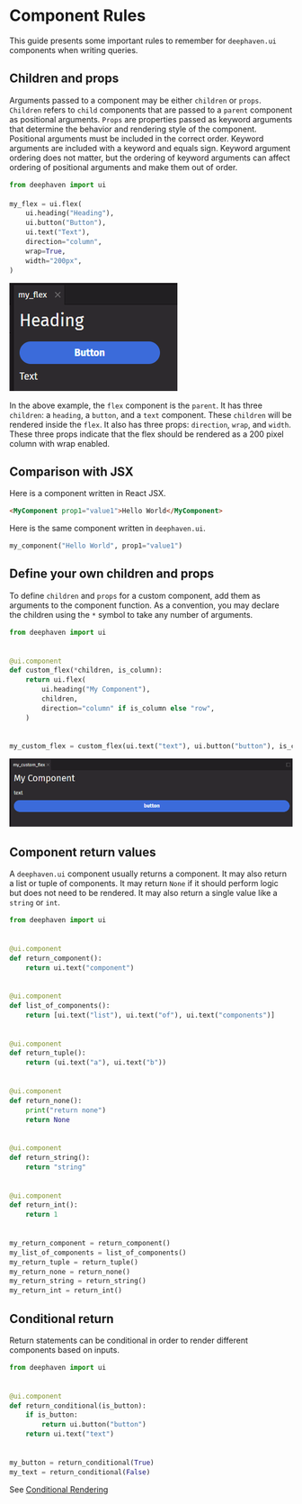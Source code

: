 # Component Rules

This guide presents some important rules to remember for `deephaven.ui` components when writing queries.

## Children and props

Arguments passed to a component may be either `children` or `props`. `Children` refers to `child` components that are passed to a `parent` component as positional arguments. `Props` are properties passed as keyword arguments that determine the behavior and rendering style of the component. Positional arguments must be included in the correct order. Keyword arguments are included with a keyword and equals sign. Keyword argument ordering does not matter, but the ordering of keyword arguments can affect ordering of positional arguments and make them out of order.

```python
from deephaven import ui

my_flex = ui.flex(
    ui.heading("Heading"),
    ui.button("Button"),
    ui.text("Text"),
    direction="column",
    wrap=True,
    width="200px",
)
```

![Children and props](../_assets/component_rules_1.png)

In the above example, the `flex` component is the `parent`. It has three `children`: a `heading`, a `button`, and a `text` component. These `children` will be rendered inside the `flex`. It also has three props: `direction`, `wrap`, and `width`. These three props indicate that the flex should be rendered as a 200 pixel column with wrap enabled.

## Comparison with JSX

Here is a component written in React JSX.

```html
<MyComponent prop1="value1">Hello World</MyComponent>
```

Here is the same component written in `deephaven.ui`.

```python
my_component("Hello World", prop1="value1")
```

## Define your own children and props

To define `children` and `props` for a custom component, add them as arguments to the component function. As a convention, you may declare the children using the `*` symbol to take any number of arguments.

```python
from deephaven import ui


@ui.component
def custom_flex(*children, is_column):
    return ui.flex(
        ui.heading("My Component"),
        children,
        direction="column" if is_column else "row",
    )


my_custom_flex = custom_flex(ui.text("text"), ui.button("button"), is_column=True)
```

![Define your own children and props](../_assets/component_rules_2.png)

## Component return values

A `deephaven.ui` component usually returns a component. It may also return a list or tuple of components. It may return `None` if it should perform logic but does not need to be rendered. It may also return a single value like a `string` or `int`.

```python
from deephaven import ui


@ui.component
def return_component():
    return ui.text("component")


@ui.component
def list_of_components():
    return [ui.text("list"), ui.text("of"), ui.text("components")]


@ui.component
def return_tuple():
    return (ui.text("a"), ui.text("b"))


@ui.component
def return_none():
    print("return none")
    return None


@ui.component
def return_string():
    return "string"


@ui.component
def return_int():
    return 1


my_return_component = return_component()
my_list_of_components = list_of_components()
my_return_tuple = return_tuple()
my_return_none = return_none()
my_return_string = return_string()
my_return_int = return_int()
```

## Conditional return

Return statements can be conditional in order to render different components based on inputs.

```python
from deephaven import ui


@ui.component
def return_conditional(is_button):
    if is_button:
        return ui.button("button")
    return ui.text("text")


my_button = return_conditional(True)
my_text = return_conditional(False)
```

See [Conditional Rendering](./conditional_rendering.md)
